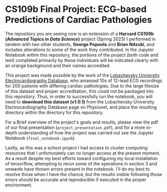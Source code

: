 # CS109b Final Project: ECG-based Predictions of Cardiac Pathologies
The repository you are seeing now is an extension of a **Harvard CS109b (*Advanced Topics in Data Science*)** project (Spring 2023) I performed in tandem with two other students, **George Popoola** and **Brian Ndzuki**, and includes alterations to some of the work they contributed. In the Jupyter Notebook within this repository, the portions of the project (both code and text) completed primarily by these individuals will be indicated clearly with an orange background and their names accredited. 

This project was made possible by the work of the [Lobachevsky University Electrocardiography Database](https://physionet.org/content/ludb/1.0.1/), who amassed 10s of 12-lead ECG recordings for 200 patients with differing cardiac pathologies. Due to the large filesize of this dataset and proper accreditation, this could not be packaged into this repository. Thus, in order to successfully run the notebook, you will need to **download this dataset (v1.0.1)** from the Lobachevsky University Electrocardiography Database page on Physionet, and place the resulting directory within the directory for this repository. 

For a Brief overview of the project's goals and results, please view the pdf of our final presentation (`project_presentation.pdf`), and for a more in-depth understanding of how the project was carried out see the Jupyter Notebook (`final_notebook.ipynb`).

Lastly, as this was a school project I had access to cluster computing resources that I unfortunately can no longer access at the present moment. As a result despite my best efforts toward configuring my local installation of tensorflow, attempting to rerun some of the operations in section 3 and onwards have thrown errors present in the notebook. I'll do my best to resolve those when I have the chance, but the results visible following those errors should be accurate and reproducible if executed in the proper environment.